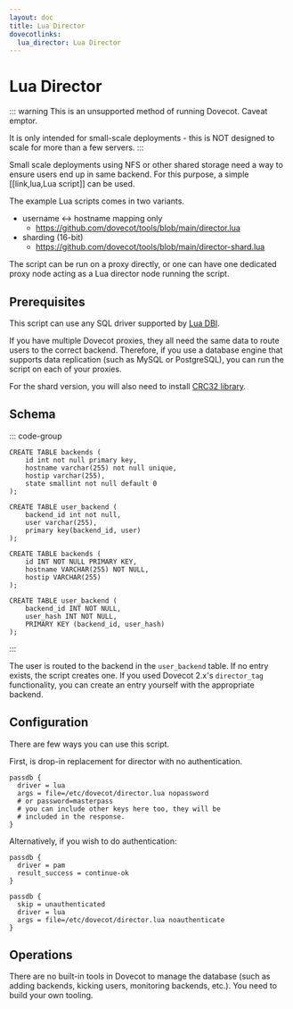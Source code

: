 ```yaml
---
layout: doc
title: Lua Director
dovecotlinks:
  lua_director: Lua Director
---
```


# Lua Director

::: warning
This is an unsupported method of running Dovecot. Caveat emptor.

It is only intended for small-scale deployments - this is NOT designed to
scale for more than a few servers.
:::

Small scale deployments using NFS or other shared storage need a way to
ensure users end up in same backend. For this purpose, a simple
[[link,lua,Lua script]] can be used.

The example Lua scripts comes in two variants.

* username &lt;-&gt; hostname mapping only
  * https://github.com/dovecot/tools/blob/main/director.lua
* sharding (16-bit)
  * https://github.com/dovecot/tools/blob/main/director-shard.lua

The script can be run on a proxy directly, or one can have one dedicated
proxy node acting as a Lua director node running the script.

## Prerequisites

This script can use any SQL driver supported by
[Lua DBI](https://github.com/mwild1/luadbi).

If you have multiple Dovecot proxies, they all need the same data to route
users to the correct backend. Therefore, if you use a database engine
that supports data replication (such as MySQL or PostgreSQL), you can run
the script on each of your proxies.

For the shard version, you will also need to install
[CRC32 library](https://github.com/hjelmeland/luacrc32).

## Schema

::: code-group
```sql[username to hostname schema]
CREATE TABLE backends (
    id int not null primary key,
    hostname varchar(255) not null unique,
    hostip varchar(255),
    state smallint not null default 0
);

CREATE TABLE user_backend (
    backend_id int not null,
    user varchar(255),
    primary key(backend_id, user)
);
```

```sql[sharding schema]
CREATE TABLE backends (
    id INT NOT NULL PRIMARY KEY,
    hostname VARCHAR(255) NOT NULL,
    hostip VARCHAR(255)
);

CREATE TABLE user_backend (
    backend_id INT NOT NULL,
    user_hash INT NOT NULL,
    PRIMARY KEY (backend_id, user_hash)
);
```
:::

The user is routed to the backend in the `user_backend` table. If no entry
exists, the script creates one. If you used Dovecot 2.x's `director_tag`
functionality, you can create an entry yourself with the appropriate backend.

## Configuration

There are few ways you can use this script.

First, is drop-in replacement for director with no authentication.

```[dovecot.conf]
passdb {
  driver = lua
  args = file=/etc/dovecot/director.lua nopassword
  # or password=masterpass
  # you can include other keys here too, they will be
  # included in the response.
}
```

Alternatively, if you wish to do authentication:

```[dovecot.conf]
passdb {
  driver = pam
  result_success = continue-ok
}

passdb {
  skip = unauthenticated
  driver = lua
  args = file=/etc/dovecot/director.lua noauthenticate
}
```

## Operations

There are no built-in tools in Dovecot to manage the database (such as
adding backends, kicking users, monitoring backends, etc.). You need to
build your own tooling.

